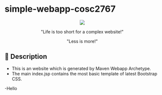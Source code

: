 # simple-webapp-cosc2767
<p align="center">
  <img src="https://i.imgur.com/0AkRiGb.png">
</p>

<p align="center">"Life is too short for a complex website!"</p>
<p align="center">"Less is more!"</p>


## 📖 Description

- This is an website which is generated by Maven Webapp Archetype.
- The main index.jsp contains the most basic template of latest Bootstrap CSS.

-Hello
